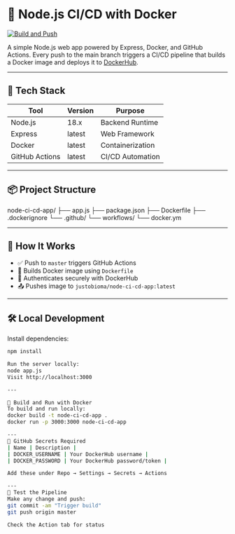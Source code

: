 # 🚀 Node.js CI/CD with Docker

[![Build and Push](https://github.com/justobioma/node-ci-cd-app/actions/workflows/docker.yml/badge.svg)](https://github.com/justobioma/node-ci-cd-app/actions/workflows/docker.yml)

A simple Node.js web app powered by Express, Docker, and GitHub Actions. Every push to the main branch triggers a CI/CD pipeline that builds a Docker image and deploys it to [DockerHub](https://hub.docker.com/repository/docker/justobioma/node-ci-cd-app).

---

## 🧰 Tech Stack

| Tool             | Version     | Purpose                     |
|------------------|-------------|-----------------------------|
| Node.js          | 18.x        | Backend Runtime             |
| Express          | latest      | Web Framework               |
| Docker           | latest      | Containerization            |
| GitHub Actions   | latest      | CI/CD Automation            |

---

## 📦 Project Structure
node-ci-cd-app/ ├── app.js ├── package.json ├── Dockerfile ├── .dockerignore └── .github/ └── workflows/ └── docker.ym

---

## 📡 How It Works

- ✅ Push to `master` triggers GitHub Actions
- 🐳 Builds Docker image using `Dockerfile`
- 🔐 Authenticates securely with DockerHub
- 📤 Pushes image to `justobioma/node-ci-cd-app:latest`

---

## 🛠️ Local Development

Install dependencies:

```bash
npm install

Run the server locally:
node app.js
Visit http://localhost:3000

---

🐳 Build and Run with Docker
To build and run locally:
docker build -t node-ci-cd-app .
docker run -p 3000:3000 node-ci-cd-app

---
🔐 GitHub Secrets Required
| Name | Description | 
| DOCKER_USERNAME | Your DockerHub username | 
| DOCKER_PASSWORD | Your DockerHub password/token | 

Add these under Repo → Settings → Secrets → Actions

---
🧪 Test the Pipeline
Make any change and push:
git commit -am "Trigger build"
git push origin master

Check the Action tab for status







